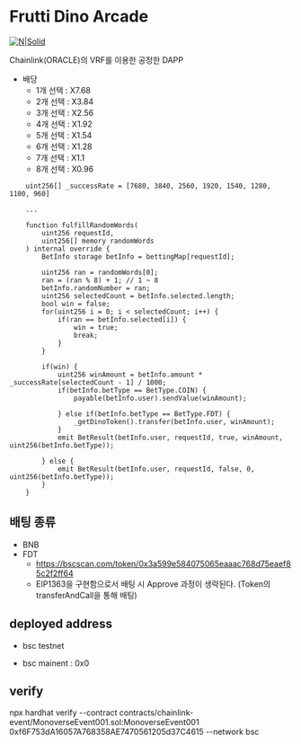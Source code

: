 # Frutti Dino Arcade

[![N|Solid](https://monoverse.io/images/logo.png)](https://monoverse.io)

Chainlink(ORACLE)의 VRF를 이용한 공정한 DAPP

 - 배당
   - 1개 선택 : X7.68
   - 2개 선택 : X3.84
   - 3개 선택 : X2.56
   - 4개 선택 : X1.92
   - 5개 선택 : X1.54
   - 6개 선택 : X1.28
   - 7개 선택 : X1.1
   - 8개 선택 : X0.96

```
    uint256[] _successRate = [7680, 3840, 2560, 1920, 1540, 1280, 1100, 960]
    
    ...

    function fulfillRandomWords(
        uint256 requestId,
        uint256[] memory randomWords
    ) internal override {
        BetInfo storage betInfo = bettingMap[requestId];

        uint256 ran = randomWords[0];
        ran = (ran % 8) + 1; // 1 ~ 8
        betInfo.randomNumber = ran;
        uint256 selectedCount = betInfo.selected.length;
        bool win = false;
        for(uint256 i = 0; i < selectedCount; i++) {
            if(ran == betInfo.selected[i]) {
                win = true;
                break;
            }
        }

        if(win) {
            uint256 winAmount = betInfo.amount * _successRate[selectedCount - 1] / 1000;
            if(betInfo.betType == BetType.COIN) {    
                payable(betInfo.user).sendValue(winAmount);
                
            } else if(betInfo.betType == BetType.FDT) {
                _getDinoToken().transfer(betInfo.user, winAmount);
            }
            emit BetResult(betInfo.user, requestId, true, winAmount, uint256(betInfo.betType));

        } else {
            emit BetResult(betInfo.user, requestId, false, 0, uint256(betInfo.betType));
        }
    }
```

## 배팅 종류
 - BNB
 - FDT
   - https://bscscan.com/token/0x3a599e584075065eaaac768d75eaef85c2f2ff64
   - EIP1363을 구현함으로서 배팅 시 Approve 과정이 생략된다. (Token의 transferAndCall을 통해 배팅)


## deployed address

- bsc testnet 
  

- bsc mainent : 0x0


## verify


npx hardhat verify --contract  contracts/chainlink-event/MonoverseEvent001.sol:MonoverseEvent001 0xf6F753dA16057A768358AE7470561205d37C4615  --network bsc